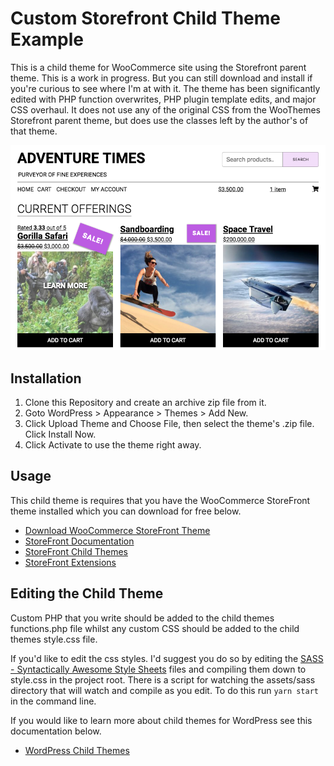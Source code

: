# Custom Storefront Child Theme Example

This is a child theme for WooCommerce site using the Storefront parent theme. This is a work in progress. But you can still download and install if you're curious to see where I'm at with it. The theme has been significantly edited with PHP function overwrites, PHP plugin template edits, and major CSS overhaul. It does not use any of the original CSS from the WooThemes Storefront parent theme, but does use the classes left by the author's of that theme.

![ScreenShot of Theme](https://raw.githubusercontent.com/marcaaron/wc-storefront-child-theme/master/screenshot.png)

## Installation

1. Clone this Repository and create an archive zip file from it.
2. Goto WordPress > Appearance > Themes > Add New.
2. Click Upload Theme and Choose File, then select the theme's .zip file. Click Install Now.
3. Click Activate to use the theme right away.

## Usage

This child theme is requires that you have the WooCommerce StoreFront theme installed which you can download for free below.

* [Download WooCommerce StoreFront Theme](https://wordpress.org/themes/storefront/)
* [StoreFront Documentation](http://docs.woocommerce.com/documentation/themes/storefront/)
* [StoreFront Child Themes](https://woocommerce.com/product-category/themes/storefront-child-theme-themes/)
* [StoreFront Extensions](https://woocommerce.com/product-category/storefront-extensions/)

## Editing the Child Theme

Custom PHP that you write should be added to the child themes functions.php file whilst any custom CSS should be added to the child themes style.css file.

If you'd like to edit the css styles. I'd suggest you do so by editing the [SASS - Syntactically Awesome Style Sheets](http://sass-lang.com/) files and compiling them down to style.css in the project root. There is a script for watching the assets/sass directory that will watch and compile as you edit. To do this run `yarn start` in the command line.

If you would like to learn more about child themes for WordPress see this documentation below.

* [WordPress Child Themes](https://codex.wordpress.org/Child_Themes)
